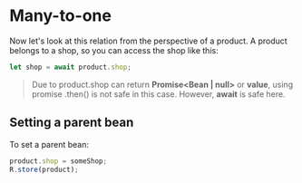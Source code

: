 # Many-to-one
Now let's look at this relation from the perspective of a product. A product belongs to a shop, so you can access the shop like this:

```javascript
let shop = await product.shop;
```

> Due to product.shop can return **Promise<Bean | null>** or **value**, using promise .then() is not safe in this case. However, **await** is safe here.


## Setting a parent bean
To set a parent bean:

```javascript
product.shop = someShop;
R.store(product);
```

